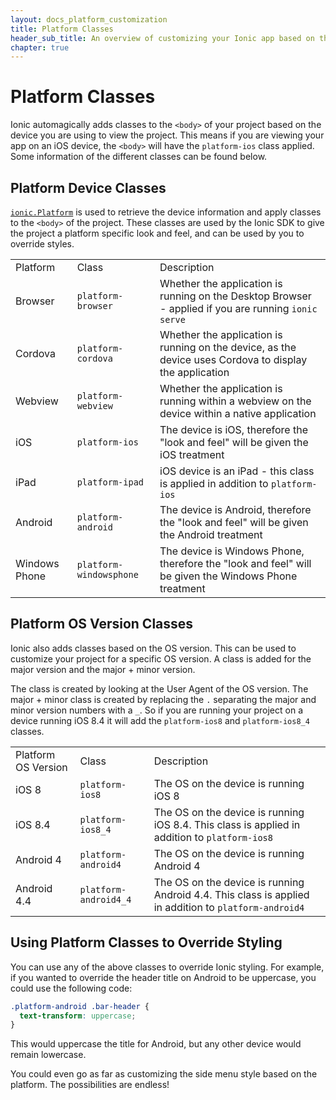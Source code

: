 ```yaml
---
layout: docs_platform_customization
title: Platform Classes
header_sub_title: An overview of customizing your Ionic app based on the platform
chapter: true
---
```


# Platform Classes

Ionic automagically adds classes to the `<body>` of your project based on the device you are using to view the project. This means if you are viewing your app on an iOS device, the `<body>` will have the `platform-ios` class applied. Some information of the different classes can be found below.

## Platform Device Classes

<code><a href="/docs/api/utility/ionic.Platform/">ionic.Platform</a></code> is used to retrieve the device information and apply classes to the `<body>` of the project. These classes are used by the Ionic SDK to give the project a platform specific look and feel, and can be used by you to override styles.

<table class="table">
  <tr>
    <td>Platform</td>
    <td>Class</td>
    <td>Description</td>
  </tr>
  <tr>
    <td>Browser</td>
    <td><code>platform-browser</code></td>
    <td>Whether the application is running on the Desktop Browser - applied if you are running <code>ionic serve</code></td>
  </tr>
  <tr>
    <td>Cordova</td>
    <td><code>platform-cordova</code></td>
    <td>Whether the application is running on the device, as the device uses Cordova to display the application</td>
  </tr>  
  <tr>
    <td>Webview</td>
    <td><code>platform-webview</code></td>
    <td>Whether the application is running within a webview on the device within a native application</td>
  </tr>  
  <tr>
    <td>iOS</td>
    <td><code>platform-ios</code></td>
    <td>The device is iOS, therefore the "look and feel" will be given the iOS treatment</td>
  </tr>
  <tr>
    <td>iPad</td>
    <td><code>platform-ipad</code></td>
    <td>iOS device is an iPad - this class is applied in addition to <code>platform-ios</code></td>
  </tr>
  <tr>
    <td>Android</td>
    <td><code>platform-android</code></td>
    <td>The device is Android, therefore the "look and feel" will be given the Android treatment</td>
  </tr>  
  <tr>
    <td>Windows Phone</td>
    <td><code>platform-windowsphone</code></td>
    <td>The device is Windows Phone, therefore the "look and feel" will be given the Windows Phone treatment</td>
  </tr>
</table>

## Platform OS Version Classes

Ionic also adds classes based on the OS version. This can be used to customize your project for a specific OS version. A class is added for the major version and the major + minor version.

The class is created by looking at the User Agent of the OS version. The major + minor class is created by replacing the `.` separating the major and minor version numbers with a `_`. So if you are running your project on a device running iOS 8.4 it will add the `platform-ios8` and `platform-ios8_4` classes.

<table class="table">
  <tr>
    <td>Platform OS Version</td>
    <td>Class</td>
    <td>Description</td>
  </tr>
  <tr>
    <td>iOS 8</td>
    <td><code>platform-ios8</code></td>
    <td>The OS on the device is running iOS 8</td>
  </tr>
  <tr>
    <td>iOS 8.4</td>
    <td><code>platform-ios8_4</code></td>
    <td>The OS on the device is running iOS 8.4. This class is applied in addition to <code>platform-ios8</code></td>
  </tr>  
  <tr>
    <td>Android 4</td>
    <td><code>platform-android4</code></td>
    <td>The OS on the device is running Android 4</td>
  </tr>
  <tr>
    <td>Android 4.4</td>
    <td><code>platform-android4_4</code></td>
    <td>The OS on the device is running Android 4.4. This class is applied in addition to <code>platform-android4</code></td>
  </tr>  
</table>

## Using Platform Classes to Override Styling

You can use any of the above classes to override Ionic styling. For example, if you wanted to override the header title on Android to be uppercase, you could use the following code:

```css
.platform-android .bar-header {
  text-transform: uppercase;  
}
```

This would uppercase the title for Android, but any other device would remain lowercase.

You could even go as far as customizing the side menu style based on the platform. The possibilities are endless!
